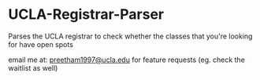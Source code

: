 # UCLA-Registrar-Parser
Parses the UCLA registrar to check whether the classes that you're looking for have open spots

email me at: preetham1997@ucla.edu for feature requests (eg. check the waitlist as well)